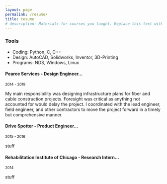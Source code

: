 ```yaml
---
layout: page
permalink: /resume/
title: resume
# description: Materials for courses you taught. Replace this text with your description.
---
```


### Tools

* Coding: Python, C, C++
* Design: AutoCAD, Solidworks, Inventor, 3D-Printing
* Programs: NDS, Windows, Linux


#### Pearce Services - Design Engineer...
<small>2014 - 2019</small>

My main responsibility was designing infrastructure plans for fiber and cable construction projects. Foresight was critical as anything not accounted for would delay the project. I coordinated with the lead engineer, field engineer, and other contractors to move the project forward in a timely but comprehensive manner.

#### Drive Spotter - Product Engineer...
<small>2015 - 2016</small>

stuff

#### Rehabilitation Institute of Chicago - Research Intern...
<small>2014</small>

stuff
